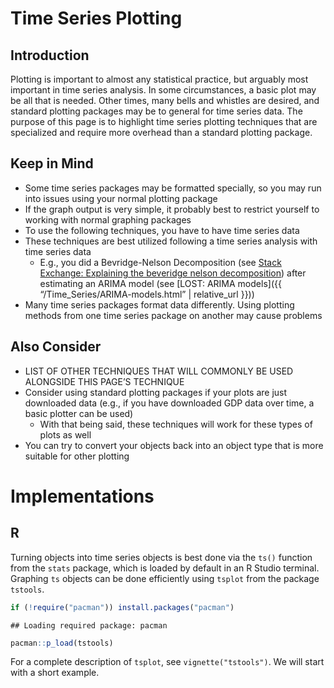 Time Series Plotting
================

## Introduction

Plotting is important to almost any statistical practice, but arguably
most important in time series analysis. In some circumstances, a basic
plot may be all that is needed. Other times, many bells and whistles are
desired, and standard plotting packages may be to general for time
series data. The purpose of this page is to highlight time series
plotting techniques that are specialized and require more overhead than
a standard plotting package.

## Keep in Mind

  - Some time series packages may be formatted specially, so you may run
    into issues using your normal plotting package
  - If the graph output is very simple, it probably best to restrict
    yourself to working with normal graphing packages
  - To use the following techniques, you have to have time series data
  - These techniques are best utilized following a time series analysis
    with time series data
      - E.g., you did a Bevridge-Nelson Decomposition (see [Stack
        Exchange: Explaining the beveridge nelson
        decomposition](https://stats.stackexchange.com/questions/80548/explaining-the-beveridge-nelson-decomposition))
        after estimating an ARIMA model (see \[LOST: ARIMA models\]({{
        “/Time\_Series/ARIMA-models.html” | relative\_url }}))
  - Many time series packages format data differently. Using plotting
    methods from one time series package on another may cause problems

## Also Consider

  - LIST OF OTHER TECHNIQUES THAT WILL COMMONLY BE USED ALONGSIDE THIS
    PAGE’S TECHNIQUE
  - Consider using standard plotting packages if your plots are just
    downloaded data (e.g., if you have downloaded GDP data over time, a
    basic plotter can be used)
      - With that being said, these techniques will work for these types
        of plots as well
  - You can try to convert your objects back into an object type that is
    more suitable for other plotting

# Implementations

## R

Turning objects into time series objects is best done via the `ts()`
function from the `stats` package, which is loaded by default in an R
Studio terminal. Graphing `ts` objects can be done efficiently using
`tsplot` from the package `tstools`.

``` r
if (!require("pacman")) install.packages("pacman")
```

    ## Loading required package: pacman

``` r
pacman::p_load(tstools)
```

For a complete description of `tsplot`, see `vignette("tstools")`. We
will start with a short example.
